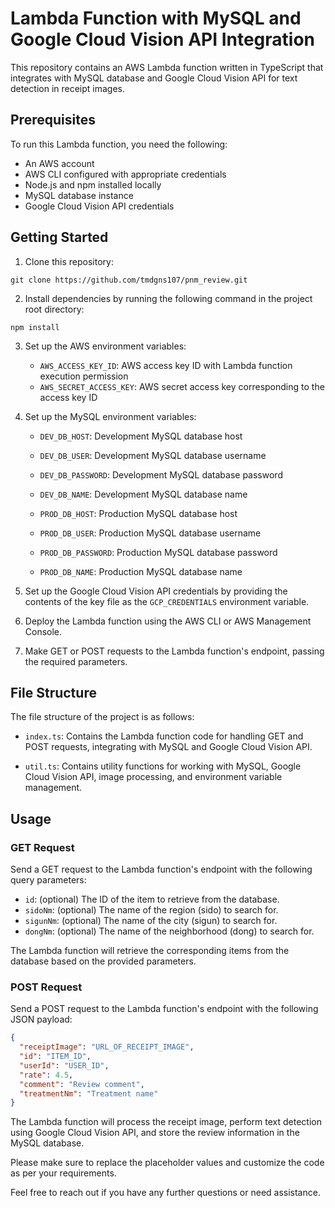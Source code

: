 # Lambda Function with MySQL and Google Cloud Vision API Integration

This repository contains an AWS Lambda function written in TypeScript that integrates with MySQL database and Google Cloud Vision API for text detection in receipt images.

## Prerequisites

To run this Lambda function, you need the following:

- An AWS account
- AWS CLI configured with appropriate credentials
- Node.js and npm installed locally
- MySQL database instance
- Google Cloud Vision API credentials

## Getting Started

1. Clone this repository:

```
git clone https://github.com/tmdgns107/pnm_review.git
```


2. Install dependencies by running the following command in the project root directory:
```
npm install
```


3. Set up the AWS environment variables:

   - `AWS_ACCESS_KEY_ID`: AWS access key ID with Lambda function execution permission
   - `AWS_SECRET_ACCESS_KEY`: AWS secret access key corresponding to the access key ID

4. Set up the MySQL environment variables:

   - `DEV_DB_HOST`: Development MySQL database host
   - `DEV_DB_USER`: Development MySQL database username
   - `DEV_DB_PASSWORD`: Development MySQL database password
   - `DEV_DB_NAME`: Development MySQL database name

   - `PROD_DB_HOST`: Production MySQL database host
   - `PROD_DB_USER`: Production MySQL database username
   - `PROD_DB_PASSWORD`: Production MySQL database password
   - `PROD_DB_NAME`: Production MySQL database name

5. Set up the Google Cloud Vision API credentials by providing the contents of the key file as the `GCP_CREDENTIALS` environment variable.

6. Deploy the Lambda function using the AWS CLI or AWS Management Console.

7. Make GET or POST requests to the Lambda function's endpoint, passing the required parameters.

## File Structure

The file structure of the project is as follows:

- `index.ts`: Contains the Lambda function code for handling GET and POST requests, integrating with MySQL and Google Cloud Vision API.

- `util.ts`: Contains utility functions for working with MySQL, Google Cloud Vision API, image processing, and environment variable management.

## Usage

### GET Request

Send a GET request to the Lambda function's endpoint with the following query parameters:

- `id`: (optional) The ID of the item to retrieve from the database.
- `sidoNm`: (optional) The name of the region (sido) to search for.
- `sigunNm`: (optional) The name of the city (sigun) to search for.
- `dongNm`: (optional) The name of the neighborhood (dong) to search for.

The Lambda function will retrieve the corresponding items from the database based on the provided parameters.

### POST Request

Send a POST request to the Lambda function's endpoint with the following JSON payload:

```json
{
  "receiptImage": "URL_OF_RECEIPT_IMAGE",
  "id": "ITEM_ID",
  "userId": "USER_ID",
  "rate": 4.5,
  "comment": "Review comment",
  "treatmentNm": "Treatment name"
}
```

The Lambda function will process the receipt image, perform text detection using Google Cloud Vision API, and store the review information in the MySQL database.

Please make sure to replace the placeholder values and customize the code as per your requirements.

Feel free to reach out if you have any further questions or need assistance.

